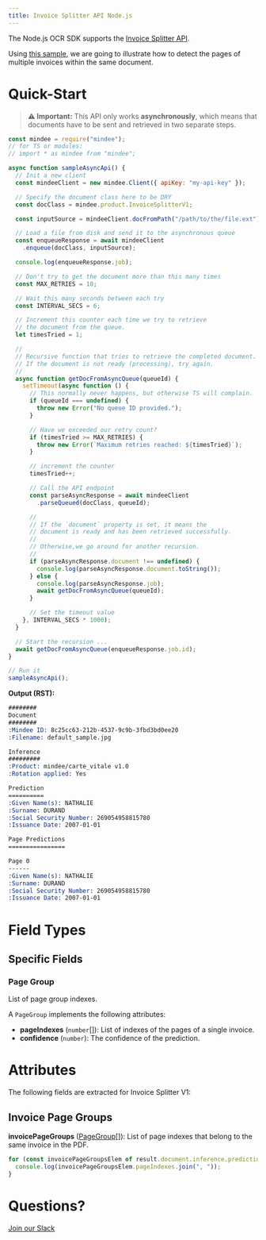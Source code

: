 ```yaml
---
title: Invoice Splitter API Node.js
---
```

The Node.js OCR SDK supports the [Invoice Splitter API](https://platform.mindee.com/mindee/invoice_splitter).

Using [this sample](https://github.com/mindee/client-lib-test-data/blob/9a34146755c348281c28bbf351900229b412797e/invoice_splitter/default_sample.pdf), we are going to illustrate how to detect the pages of multiple invoices within the same document.

# Quick-Start
> **⚠️ Important:** This API only works **asynchronously**, which means that documents have to be sent and retrieved in two separate steps.

```js
const mindee = require("mindee");
// for TS or modules:
// import * as mindee from "mindee";

async function sampleAsyncApi() {
  // Init a new client
  const mindeeClient = new mindee.Client({ apiKey: "my-api-key" });

  // Specify the document class here to be DRY
  const docClass = mindee.product.InvoiceSplitterV1;

  const inputSource = mindeeClient.docFromPath("/path/to/the/file.ext");

  // Load a file from disk and send it to the asynchronous queue
  const enqueueResponse = await mindeeClient
    .enqueue(docClass, inputSource);

  console.log(enqueueResponse.job);

  // Don't try to get the document more than this many times
  const MAX_RETRIES = 10;

  // Wait this many seconds between each try
  const INTERVAL_SECS = 6;

  // Increment this counter each time we try to retrieve
  // the document from the queue.
  let timesTried = 1;

  //
  // Recursive function that tries to retrieve the completed document.
  // If the document is not ready (processing), try again.
  //
  async function getDocFromAsyncQueue(queueId) {
    setTimeout(async function () {
      // This normally never happens, but otherwise TS will complain.
      if (queueId === undefined) {
        throw new Error("No queue ID provided.");
      }

      // Have we exceeded our retry count?
      if (timesTried >= MAX_RETRIES) {
        throw new Error(`Maximum retries reached: ${timesTried}`);
      }

      // increment the counter
      timesTried++;

      // Call the API endpoint
      const parseAsyncResponse = await mindeeClient
        .parseQueued(docClass, queueId);

      //
      // If the `document` property is set, it means the
      // document is ready and has been retrieved successfully.
      //
      // Otherwise,we go around for another recursion.
      //
      if (parseAsyncResponse.document !== undefined) {
        console.log(parseAsyncResponse.document.toString());
      } else {
        console.log(parseAsyncResponse.job);
        await getDocFromAsyncQueue(queueId);
      }

      // Set the timeout value
    }, INTERVAL_SECS * 1000);
  }

  // Start the recursion ...
  await getDocFromAsyncQueue(enqueueResponse.job.id);
}

// Run it
sampleAsyncApi();
```

**Output (RST):**
```rst
########
Document
########
:Mindee ID: 8c25cc63-212b-4537-9c9b-3fbd3bd0ee20
:Filename: default_sample.jpg

Inference
#########
:Product: mindee/carte_vitale v1.0
:Rotation applied: Yes

Prediction
==========
:Given Name(s): NATHALIE
:Surname: DURAND
:Social Security Number: 269054958815780
:Issuance Date: 2007-01-01

Page Predictions
================

Page 0
------
:Given Name(s): NATHALIE
:Surname: DURAND
:Social Security Number: 269054958815780
:Issuance Date: 2007-01-01
```

# Field Types
## Specific Fields
### Page Group
List of page group indexes.

A `PageGroup` implements the following attributes:

* **pageIndexes** (`number`[]): List of indexes of the pages of a single invoice.
* **confidence** (`number`): The confidence of the prediction.

# Attributes
The following fields are extracted for Invoice Splitter V1:

## Invoice Page Groups
**invoicePageGroups** ([PageGroup](#page-group)[]): List of page indexes that belong to the same invoice in the PDF.

```js
for (const invoicePageGroupsElem of result.document.inference.prediction.invoicePageGroups){ 
  console.log(invoicePageGroupsElem.pageIndexes.join(", "));
}
```

# Questions?
[Join our Slack](https://join.slack.com/t/mindee-community/shared_invite/zt-1jv6nawjq-FDgFcF2T5CmMmRpl9LLptw)
